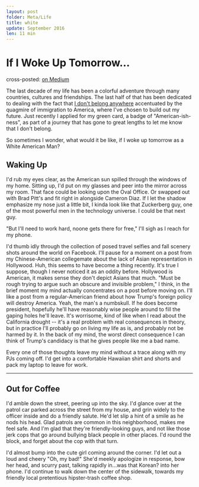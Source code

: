 ```yaml
---
layout: post
folder: Meta/Life
title: white
update: September 2016
len: 11 min
---
```

# If I Woke Up Tomorrow...

<div class="essay-subtext">cross-posted: <a href="https://medium.com/@keerthiko">on Medium</a></div>

The last decade of my life has been a colorful adventure through many countries, cultures and friendships. The last half of that has been dedicated to dealing with the fact that [I don't belong anywhere](fromwhere.html) accentuated by the quagmire of immigration to America, where I've chosen to build out my future. Just recently I applied for my green card, a badge of "American-ish-ness", as part of a journey that has gone to great lengths to let me know that I don't belong.

So sometimes I wonder, what would it be like, if I woke up tomorrow as a White American Man?

## Waking Up
I'd rub my eyes clear, as the American sun spilled through the windows of my home. Sitting up, I'd put on my glasses and peer into the mirror across my room. That face could be looking upon the Oval Office. Or swapped out with Brad Pitt's and fit right in alongside Cameron Diaz. If I let the shadow emphasize my nose just a little bit, I kinda look like that Zuckerberg guy, one of the most powerful men in the technology universe. I could be that next guy.

"But I'll need to work hard, noone gets there for free," I'll sigh as I reach for my phone.

I'd thumb idly through the collection of posed travel selfies and fall scenery shots around the world on Facebook. I'll pause for a moment on a post from my Chinese-American collegemate about the lack of Asian representation in Hollywood. Huh, this seems to have become a thing recently. It's true I suppose, though I never noticed it as an oddity before. Hollywood is American, it makes sense they don't depict Asians that much. "Must be rough trying to argue such an obscure and invisible problem," I think, in the brief moment my mind actually concentrates on a post before moving on. I'll like a post from a regular-American friend about how Trump's foreign policy will destroy America. Yeah, the man's a numbskull. If he does become president, hopefully he'll have reasonably wise people around to fill the gaping holes he'll leave. It's worrisome, kind of like when I read about the California drought -- it's a real problem with real consequences in theory, but in practice I'll probably go on living my life as is, and probably not be harmed by it. In the back of my mind, the worst direct consequence I can think of Trump's candidacy is that he gives people like me a bad name.

Every one of those thoughts leave my mind without a trace along with my PJs coming off. I'd get into a comfortable Hawaiian shirt and shorts and pack my laptop to leave for work.

***

## Out for Coffee
I'd amble down the street, peering up into the sky. I'd glance over at the patrol car parked across the street from my house, and grin widely to the officer inside and do a friendly salute. He'd let slip a hint of a smile as he nods his head. Glad patrols are common in this neighborhood, makes me feel safe. And I'm glad that they're friendly-looking guys, and not like those jerk cops that go around bullying black people in other places. I'd round the block, and forget about the cop with that turn.

I'd almost bump into the cute girl coming around the corner. I'd let out a loud and cheery "Oh, my bad!" She'd meekly apologize in response, bow her head, and scurry past, talking rapidly in...was that Korean? into her phone. I'd continue to walk down the center of the sidewalk, towards my friendly local pretentious hipster-trash coffee shop.














